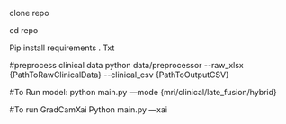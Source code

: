 clone repo

cd repo

Pip install requirements . Txt

#preprocess clinical data
python data/preprocessor --raw_xlsx {PathToRawClinicalData} --clinical_csv {PathToOutputCSV}

#To Run model:
python main.py —mode {mri/clinical/late_fusion/hybrid}

#To run GradCamXai
Python main.py —xai 
